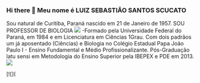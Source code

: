 ### Hi there 👋 Meu nome é LUIZ SEBASTIÃO SANTOS SCUCATO
Sou natural de Curitiba, Paraná nascido em 21 de Janeiro de 1957.
SOU PROFESSOR DE BIOLOGIA
[![](https://img.shields.io/badge/Scratch-4D97FF?style=for-the-badge&logo=Scratch&logoColor=white)](https://scratch.mit.edu/)
-Formado pela Universidade Federal do Paraná, em 1984 e em Licenciatura em Ciências 1Grau.
Com dois padrãos um já aposentado (Ciências) e Biologia no Colégio Estadual Papa João Paulo I - Ensino Fundamental e Médio Profissionalizante.
Pós-Graduação latu sensi em Metodologia do Ensino Superior pela IBEPEX e PDE em 2013.
[![](https://img.shields.io/badge/JavaScript-323330?style=for-the-badge&logo=javascript&logoColor=F7DF1E)](https://editor.p5js.org/)

<!--
**Luiz Scucato ** is a ✨ _special_ ✨ repository because its `README.md` (this file) appears on your GitHub profile.

[e-mail](luiz.scucato@escola.pr.gov.br)

Here are some ideas to get you started:

- 🔭 I’m currently working on ...
- 🌱 I’m currently learning ...
- 👯 I’m looking to collaborate on ...
- 🤔 I’m looking for help with ...
- 💬 Ask me about ...
- 📫 How to reach me: ...
- 😄 Pronouns: ...
- ⚡ Fun fact: ...
-->
[![](

